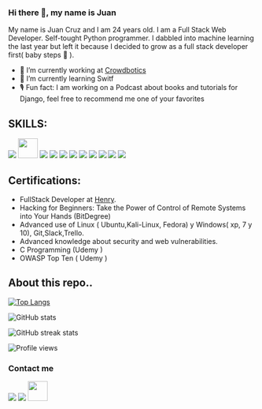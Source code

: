 ### Hi there 👋, my name is Juan

My name is Juan Cruz and I am 24 years old. I am a Full Stack Web Developer.
 Self-tought Python programmer. I dabbled into machine learning the last year but left it because I decided to grow as a full stack developer first( baby steps 🐥 ).  
 
- 🤖 I’m currently working at [Crowdbotics](https://www.crowdbotics.com/) 
- 🌱 I’m currently learning Switf 
- 🎙 Fun fact: I am working on a Podcast about books and tutorials for Django, feel free to recommend me one of your favorites 


## SKILLS:
<img src="https://img.icons8.com/color/48/000000/python--v2.png"/> <img src="https://static.djangoproject.com/img/logos/django-logo-negative.svg" height='40'/> <img src="https://img.icons8.com/color/48/000000/vue-js.png"/> <img src="https://img.icons8.com/color/48/000000/react-native.png"/> <img src="https://img.icons8.com/color/32/000000/redux.png"/> <img src="https://img.icons8.com/color/48/000000/javascript--v1.png"/> <img src="https://img.icons8.com/color/48/000000/docker.png"/> <img src="https://img.icons8.com/color/48/000000/git.png"/> <img src="https://img.icons8.com/color/48/000000/nodejs.png"/> <img src="https://img.icons8.com/color/48/000000/bootstrap.png"/> <img src="https://img.icons8.com/color/48/000000/npm.png"/>


## Certifications:
- FullStack Developer at [Henry](https://www.soyhenry.com).
- Hacking for Beginners: Take the Power of Control of Remote Systems into Your Hands (BitDegree)
- Advanced use of Linux ( Ubuntu,Kali-Linux, Fedora) y Windows( xp, 7 y 10), Git,Slack,Trello.
- Advanced knowledge about security and web vulnerabilities.
- C Programming  (Udemy )
- OWASP Top Ten  ( Udemy )


## About this repo..

[![Top Langs](https://github-readme-stats.vercel.app/api/top-langs/?username=cruz636)](https://github.com/anuraghazra/github-readme-stats)

![GitHub stats](https://github-readme-stats.vercel.app/api?username=cruz636&show_icons=true)  

![GitHub streak stats](https://github-readme-streak-stats.herokuapp.com/?user=cruz636)  

![Profile views](https://gpvc.arturio.dev/cruz636)  


### Contact me 
[<img src="https://img.icons8.com/color/48/000000/gmail--v1.png"/>](juanbarcruz96@gmail.com) [<img src="https://img.icons8.com/nolan/64/github.png"/>](https://github.com/cruz636)  [<img src="https://img.icons8.com/office/16/000000/linkedin.png" height='40'/>](https://www.linkedin.com/in/juan-cruz-barneix/) 


